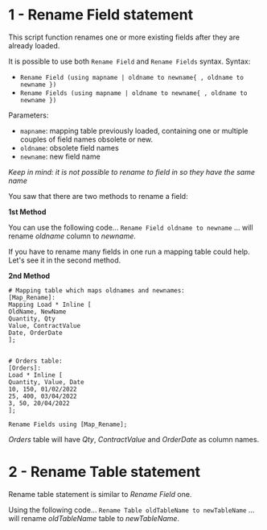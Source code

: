 # 1 - Rename Field statement

This script function renames one or more existing fields after they are already loaded.

It is possible to use both `Rename Field` and `Rename Fields` syntax.
Syntax:
- `Rename Field (using mapname | oldname to newname{ , oldname to newname })`
- `Rename Fields (using mapname | oldname to newname{ , oldname to newname })`

Parameters:
- `mapname`: mapping table previously loaded, containing one or multiple couples
of field names obsolete or new.
- `oldname`: obsolete field names
- `newname`: new field name

*Keep in mind: it is not possible to rename to field in so they have the same name*


You saw that there are two methods to rename a field:

**1st Method**

You can use the following code...
`Rename Field oldname to newname`
... will rename *oldname* column to *newname*.

If you have to rename many fields in one run a mapping table could help.
Let's see it in the second method.

**2nd Method**

```
# Mapping table which maps oldnames and newnames:
[Map_Rename]:
Mapping Load * Inline [
OldName, NewName
Quantity, Qty
Value, ContractValue
Date, OrderDate
];


# Orders table:
[Orders]:
Load * Inline [
Quantity, Value, Date
10, 150, 01/02/2022
25, 400, 03/04/2022
3, 50, 20/04/2022
];

Rename Fields using [Map_Rename];
```

*Orders* table will have *Qty*, *ContractValue* and *OrderDate* as column names.


# 2 - Rename Table statement

Rename table statement is similar to *Rename Field* one.

Using the following code...
`Rename Table oldTableName to newTableName`
... will rename *oldTableName* table to *newTableName*.
